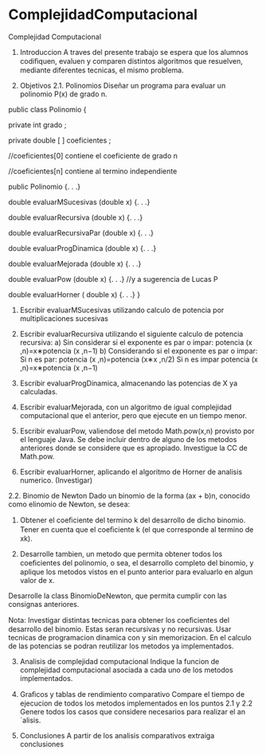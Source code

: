# ComplejidadComputacional
Complejidad Computacional

1. Introduccion
A traves del presente trabajo se espera que los alumnos codiﬁquen, evaluen y comparen distintos algoritmos que resuelven, mediante diferentes tecnicas, el mismo problema.

2. Objetivos
2.1. Polinomios
Diseñar un programa para evaluar un polinomio P(x) de grado n.

public class Polinomio { 

private int grado ; 

private double [ ] coeficientes ; 

//coeficientes[0] contiene el coeficiente de grado n

//coeficientes[n] contiene al termino independiente

public Polinomio {. . .} 

double evaluarMSucesivas (double x) {. . .} 

double evaluarRecursiva (double x) {. . .} 

double evaluarRecursivaPar (double x) {. . .} 

double evaluarProgDinamica (double x) {. . .} 

double evaluarMejorada (double x) {. . .}

double evaluarPow (double x) {. . .} //y a sugerencia de Lucas P 

double evaluarHorner ( double x) {. . .} }

1. Escribir evaluarMSucesivas utilizando calculo de potencia por multiplicaciones sucesivas

2. Escribir evaluarRecursiva utilizando el siguiente calculo de potencia recursiva:
a) Sin considerar si el exponente es par o impar: potencia (x ,n)=x∗potencia (x ,n−1) 
b) Considerando si el exponente es par o impar: 
Si n es par: potencia (x ,n)=potencia (x∗x ,n/2) 
Si n es impar potencia (x ,n)=x∗potencia (x ,n−1)

3. Escribir evaluarProgDinamica, almacenando las potencias de X ya calculadas.

4. Escribir evaluarMejorada, con un algoritmo de igual complejidad computacional que el anterior, pero que ejecute en un tiempo menor.

5. Escribir evaluarPow, valiendose del metodo Math.pow(x,n) provisto por el lenguaje Java. Se debe incluir dentro de alguno de los metodos anteriores donde se considere que es apropiado. Investigue la CC de Math.pow.

6. Escribir evaluarHorner, aplicando el algoritmo de Horner de analisis numerico. (Investigar)

2.2. Binomio de Newton Dado un binomio de la forma (ax + b)n, conocido como elinomio de Newton, se desea:

1. Obtener el coeﬁciente del termino k del desarrollo de dicho binomio. Tener en cuenta que el coeﬁciente k (el que corresponde al termino de xk).

2. Desarrolle tambien, un metodo que permita obtener todos los coeﬁcientes del polinomio, o sea, el desarrollo completo del binomio, y aplique los metodos vistos en el punto anterior para evaluarlo en algun valor de x.

Desarrolle la class BinomioDeNewton, que permita cumplir con las consignas anteriores.

Nota: Investigar distintas tecnicas para obtener los coeﬁcientes del desarrollo del binomio. Estas seran recursivas y no recursivas. Usar tecnicas de programacion dinamica con y sin memorizacion. En el calculo de las potencias se podran reutilizar los metodos ya implementados.

3. Analisis de complejidad computacional
Indique la funcion de complejidad computacional asociada a cada uno de los metodos implementados.

4. Graﬁcos y tablas de rendimiento comparativo
Compare el tiempo de ejecucion de todos los metodos implementados en los puntos 2.1 y 2.2
Genere todos los casos que considere necesarios para realizar el an´alisis.

5. Conclusiones
A partir de los analisis comparativos extraiga conclusiones
